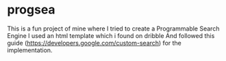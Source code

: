 # progsea
This is a fun project of mine where I tried to create a Programmable Search Engine 
I used an html template which i found on dribble 
And followed this guide (https://developers.google.com/custom-search) for the implementation.
